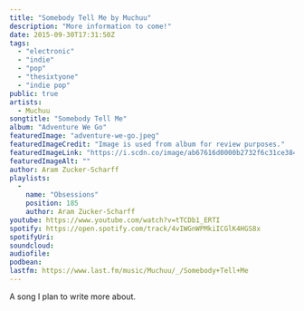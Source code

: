 ```yaml
---
title: "Somebody Tell Me by Muchuu"
description: "More information to come!"
date: 2015-09-30T17:31:50Z
tags:
  - "electronic"
  - "indie"
  - "pop"
  - "thesixtyone"
  - "indie pop"
public: true
artists:
  - Muchuu
songtitle: "Somebody Tell Me"
album: "Adventure We Go"
featuredImage: "adventure-we-go.jpeg"
featuredImageCredit: "Image is used from album for review purposes."
featuredImageLink: "https://i.scdn.co/image/ab67616d0000b2732f6c31ce384f4ba8c3a5c492"
featuredImageAlt: ""
author: Aram Zucker-Scharff
playlists:
  -
    name: "Obsessions"
    position: 185
    author: Aram Zucker-Scharff
youtube: https://www.youtube.com/watch?v=tTCDb1_ERTI
spotify: https://open.spotify.com/track/4vIWGnWPMkiICGlK4HGS8x
spotifyUri: 
soundcloud:
audiofile:
podbean:
lastfm: https://www.last.fm/music/Muchuu/_/Somebody+Tell+Me
---
```


A song I plan to write more about.
		